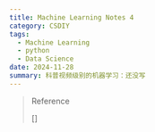 ```yaml
---
title: Machine Learning Notes 4
category: CSDIY
tags:
  - Machine Learning
  - python
  - Data Science
date: 2024-11-28
summary: 科普视频级别的机器学习：还没写
---
```


> Reference
>
> []
